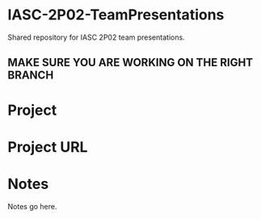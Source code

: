 # IASC-2P02-TeamPresentations
Shared repository for IASC 2P02 team presentations.

## **MAKE SURE YOU ARE WORKING ON THE RIGHT BRANCH**

# Project



# Project URL



# Notes

Notes go here.
